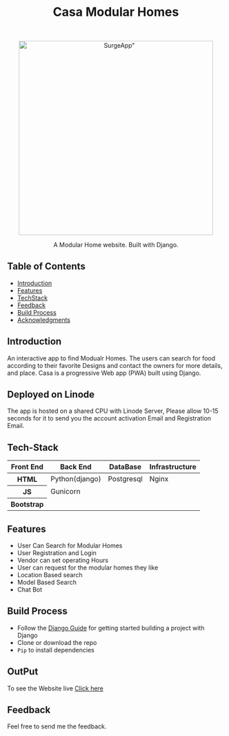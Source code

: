 <h1 align="center"> Casa Modular Homes</h1> <br>
<p align="center">
  <a href="#">
    <img alt=SurgeApp" title="SurgeApp" src="https://i.ibb.co/cQMTFm8/logo.png" width="450">
  </a>
</p>

<p align="center">
  A Modular Home website. Built with Django.
</p>

<!-- START doctoc generated TOC please keep comment here to allow auto update -->
<!-- DON'T EDIT THIS SECTION, INSTEAD RE-RUN doctoc TO UPDATE -->
## Table of Contents

- [Introduction](#introduction)
- [Features](#features)
- [TechStack](#Techstack)
- [Feedback](#feedback)
- [Build Process](#build-process)
- [Acknowledgments](#acknowledgments)

<!-- END doctoc generated TOC please keep comment here to allow auto update -->

## Introduction

An interactive app to find Modualr Homes. The users can search for food according to their favorite Designs and contact the owners for more details, and place. Casa is a progressive Web app (PWA) built using Django.
## Deployed on Linode 
The app is hosted on a shared CPU with Linode Server, Please allow 10-15 seconds for it to send you the account activation Email and Registration Email.

## Tech-Stack
<table class="table table-bordered table-dark">
  <thead>
    <tr>
      <th scope="col">Front End</th>
      <th scope="col">Back End </th>
      <th scope="col">DataBase</th>
      <th scope="col">Infrastructure</th>               
    </tr>
  </thead>
  <tbody>
    <tr>
      <th scope="row">HTML</th>
      <td>Python(django)</td>
      <td>Postgresql</td>
      <td>Nginx</td>                
    </tr>
    <tr>
      <th scope="row">JS</th>
      <td>Gunicorn</td>                             
    </tr>
    <tr>
      <th scope="row">Bootstrap</th> 
    </tr>               
  </tbody>
</table>

## Features

* User Can Search for Modular Homes
* User Registration and Login
* Vendor can set operating Hours
* User can request for the modular homes they like
* Location Based search
* Model Based Search
* Chat Bot

<p align="center">

</p>

## Build Process

- Follow the [Django Guide](https://www.djangoproject.com/) for getting started building a project with Django
- Clone or download the repo
- `Pip` to install dependencies
  
## OutPut
To see the Website live [Click here](https://djangocasa.com/)                  
 
</p>                                                                              
                                                                              
                                                                              
                                                                              
## Feedback

Feel free to send me the feedback.
                                      
